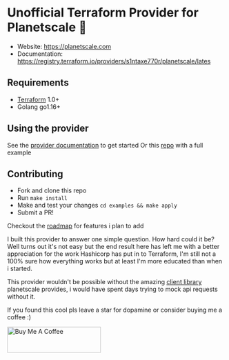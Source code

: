 # Unofficial Terraform Provider for Planetscale :rocket:

- Website: https://planetscale.com
- Documentation: https://registry.terraform.io/providers/s1ntaxe770r/planetscale/lates

## Requirements

- [Terraform](https://www.terraform.io/downloads.html) 1.0+
- Golang go1.16+

## Using the provider

See the [provider documentation](https://registry.terraform.io/providers/s1ntaxe770r/planetscale/latest) to get started
Or this [repo](https://github.com/s1ntaxe770r/tf-planetscale-db) with a full example

## Contributing

- Fork and clone this repo
- Run `make install`
- Make and test your changes  `cd examples && make apply`
- Submit a PR!

Checkout the [roadmap](https://github.com/s1ntaxe770r/terraform-provider-planetscale/projects/2) for features i plan to add

I built this provider to answer one simple question. How hard could it be? Well turns out it's not easy but the end result here has left me with a better appreciation for the work Hashicorp has put in to Terraform, I'm still not a 100% sure how everything works but at least I'm more educated than when i started.

This provider wouldn't be possible without the amazing [client library](https://github.com/planetscale/planetscale-go) planetscale provides, i would have spent days trying to mock api requests without it.

If you found this cool pls leave a star for dopamine or consider buying me a coffee :)

<a href="https://www.buymeacoffee.com/s1ntaxe770r" target="_blank"><img src="https://cdn.buymeacoffee.com/buttons/v2/default-blue.png" alt="Buy Me A Coffee" style="height: 60px !important;width: 217px !important;" ></a>
